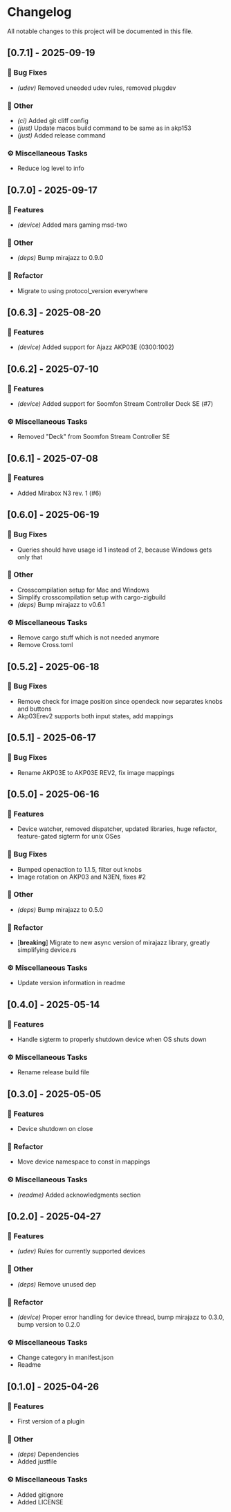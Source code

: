 # Changelog

All notable changes to this project will be documented in this file.

## [0.7.1] - 2025-09-19

### 🐛 Bug Fixes

- *(udev)* Removed uneeded udev rules, removed plugdev

### 💼 Other

- *(ci)* Added git cliff config
- *(just)* Update macos build command to be same as in akp153
- *(just)* Added release command

### ⚙️ Miscellaneous Tasks

- Reduce log level to info

## [0.7.0] - 2025-09-17

### 🚀 Features

- *(device)* Added mars gaming msd-two

### 💼 Other

- *(deps)* Bump mirajazz to 0.9.0

### 🚜 Refactor

- Migrate to using protocol_version everywhere

## [0.6.3] - 2025-08-20

### 🚀 Features

- *(device)* Added support for Ajazz AKP03E (0300:1002)

## [0.6.2] - 2025-07-10

### 🚀 Features

- *(device)* Added support for Soomfon Stream Controller Deck SE (#7)

### ⚙️ Miscellaneous Tasks

- Removed "Deck" from Soomfon Stream Controller SE

## [0.6.1] - 2025-07-08

### 🚀 Features

- Added Mirabox N3 rev. 1 (#6)

## [0.6.0] - 2025-06-19

### 🐛 Bug Fixes

- Queries should have usage id 1 instead of 2, because Windows gets only that

### 💼 Other

- Crosscompilation setup for Mac and Windows
- Simplify crosscompilation setup with cargo-zigbuild
- *(deps)* Bump mirajazz to v0.6.1

### ⚙️ Miscellaneous Tasks

- Remove cargo stuff which is not needed anymore
- Remove Cross.toml

## [0.5.2] - 2025-06-18

### 🐛 Bug Fixes

- Remove check for image position since opendeck now separates knobs and buttons
- Akp03Erev2 supports both input states, add mappings

## [0.5.1] - 2025-06-17

### 🐛 Bug Fixes

- Rename AKP03E to AKP03E REV2, fix image mappings

## [0.5.0] - 2025-06-16

### 🚀 Features

- Device watcher, removed dispatcher, updated libraries, huge refactor, feature-gated sigterm for unix OSes

### 🐛 Bug Fixes

- Bumped openaction to 1.1.5, filter out knobs
- Image rotation on AKP03 and N3EN, fixes #2

### 💼 Other

- *(deps)* Bump mirajazz to 0.5.0

### 🚜 Refactor

- [**breaking**] Migrate to new async version of mirajazz library, greatly simplifying device.rs

### ⚙️ Miscellaneous Tasks

- Update version information in readme

## [0.4.0] - 2025-05-14

### 🚀 Features

- Handle sigterm to properly shutdown device when OS shuts down

### ⚙️ Miscellaneous Tasks

- Rename release build file

## [0.3.0] - 2025-05-05

### 🚀 Features

- Device shutdown on close

### 🚜 Refactor

- Move device namespace to const in mappings

### ⚙️ Miscellaneous Tasks

- *(readme)* Added acknowledgments section

## [0.2.0] - 2025-04-27

### 🚀 Features

- *(udev)* Rules for currently supported devices

### 💼 Other

- *(deps)* Remove unused dep

### 🚜 Refactor

- *(device)* Proper error handling for device thread, bump mirajazz to 0.3.0, bump version to 0.2.0

### ⚙️ Miscellaneous Tasks

- Change category in manifest.json
- Readme

## [0.1.0] - 2025-04-26

### 🚀 Features

- First version of a plugin

### 💼 Other

- *(deps)* Dependencies
- Added justfile

### ⚙️ Miscellaneous Tasks

- Added gitignore
- Added LICENSE

<!-- generated by git-cliff -->

